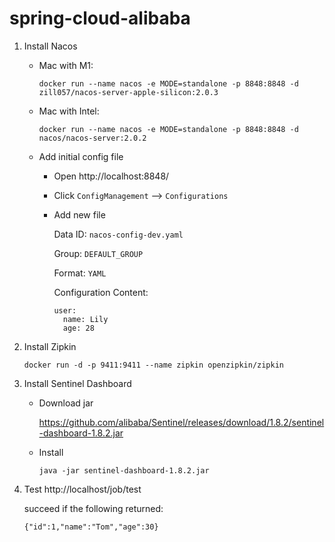 # spring-cloud-alibaba

1. Install Nacos

   - Mac with M1: 

     ```
     docker run --name nacos -e MODE=standalone -p 8848:8848 -d zill057/nacos-server-apple-silicon:2.0.3

   - Mac with Intel: 

     ```
     docker run --name nacos -e MODE=standalone -p 8848:8848 -d nacos/nacos-server:2.0.2
     ```

   - Add initial config file

     - Open http://localhost:8848/

     - Click `ConfigManagement` --> `Configurations`

     - Add new file

       Data ID: `nacos-config-dev.yaml`

       Group: `DEFAULT_GROUP`

       Format: `YAML`

       Configuration Content: 

       ```
       user:
         name: Lily
         age: 28
       ```

       

2. Install Zipkin

   ```
   docker run -d -p 9411:9411 --name zipkin openzipkin/zipkin
   ```

3. Install Sentinel Dashboard

   - Download jar

     https://github.com/alibaba/Sentinel/releases/download/1.8.2/sentinel-dashboard-1.8.2.jar

   - Install

     ```
     java -jar sentinel-dashboard-1.8.2.jar
     ```

4. Test http://localhost/job/test

   succeed if the following returned:

   ```
   {"id":1,"name":"Tom","age":30}
   ```

   


